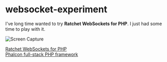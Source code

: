 # websocket-experiment

I've long time wanted to try **Ratchet WebSockets for PHP**. I just had some time to play with it.  

![Screen Capture](https://github.com/szabacsik/websocket-experiment/raw/83161e5550db4f813469408c95a4ba59aedf7dfa/screencapture.gif)

[Ratchet WebSockets for PHP](http://socketo.me/)  
[Phalcon full-stack PHP framework](https://phalcon.io/en-us)  